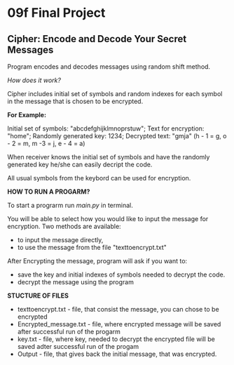 # 09f Final Project
## Cipher: Encode and Decode Your Secret Messages

Program encodes and decodes messages using random shift method.

_How does it work?_

Cipher includes initial set of symbols and random indexes for each symbol in the message that is chosen to be encrypted.

**For Example:**

Initial set of symbols: "abcdefghijklmnoprstuw"; 
Text for encryption: "home"; 
Randomly generated key: 1234; 
Decrypted text: "gmja" (h - 1 = g, o - 2 = m, m -3 = j, e - 4 = a)

When receiver knows the initial set of symbols and have the randomly generated key he/she can easily decript the code.


All usual symbols from the keybord can be used for encryption.

**HOW TO RUN A PROGARM?**

To start a prograrm run _main.py_ in terminal.

You will be able to select how you would like to input the message for encryption. Two methods are available:
* to input the message directly,
* to use the message from the file "texttoencrypt.txt"

After Encrypting the message, program will ask if you want to:
* save the key and initial indexes of symbols needed to decrypt the code.
* decrypt the message using the program 

**STUCTURE OF FILES**

* texttoencrypt.txt - file, that consist the message, you can chose to be encrypted
* Encrypted_message.txt - file, where encrypted message will be saved after successful run of the progarm 
* key.txt - file, where key, needed to decrypt the encrypted file will be saved adter successful run of the progam 
* Output - file, that gives back the initial message, that was encrypted.